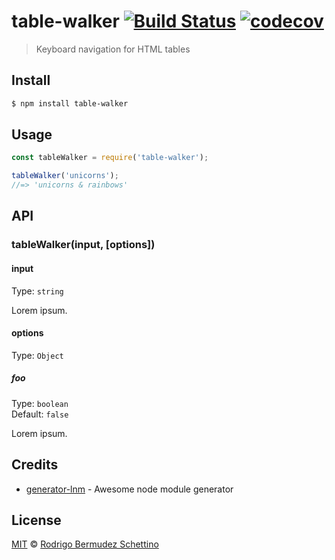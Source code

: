 # table-walker [![Build Status](https://travis-ci.com/rodrigobdz/table-walker.svg?branch=master)](https://travis-ci.com/rodrigobdz/table-walker) [![codecov](https://codecov.io/gh/rodrigobdz/table-walker/badge.svg?branch=master)](https://codecov.io/gh/rodrigobdz/table-walker?branch=master)

> Keyboard navigation for HTML tables

## Install

```sh
$ npm install table-walker
```

## Usage

```js
const tableWalker = require('table-walker');

tableWalker('unicorns');
//=> 'unicorns & rainbows'
```

## API

### tableWalker(input, [options])

#### input

Type: `string`

Lorem ipsum.

#### options

Type: `Object`

##### foo

Type: `boolean`<br>
Default: `false`

Lorem ipsum.

## Credits

* [generator-lnm](https://github.com/rodrigobdz/generator-lnm) - Awesome node module generator

## License

[MIT](license) © [Rodrigo Bermudez Schettino](https://rodrigobdz.github.io)
